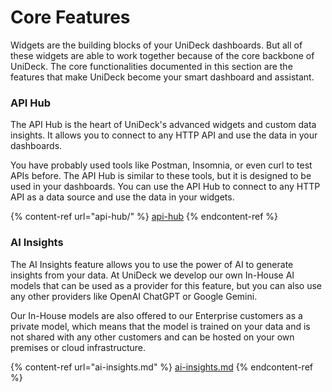 # Core Features

Widgets are the building blocks of your UniDeck dashboards. But all of these widgets are able to work together because of the core backbone of UniDeck. The core functionalities documented in this section are the features that make UniDeck become your smart dashboard and assistant.

### API Hub

The API Hub is the heart of UniDeck's advanced widgets and custom data insights. It allows you to connect to any HTTP API and use the data in your dashboards.

You have probably used tools like Postman, Insomnia, or even curl to test APIs before. The API Hub is similar to these tools, but it is designed to be used in your dashboards. You can use the API Hub to connect to any HTTP API as a data source and use the data in your widgets.

{% content-ref url="api-hub/" %}
[api-hub](api-hub/)
{% endcontent-ref %}

### AI Insights

The AI Insights feature allows you to use the power of AI to generate insights from your data. At UniDeck we develop our own In-House AI models that can be used as a provider for this feature, but you can also use any other providers like OpenAI ChatGPT or Google Gemini.

Our In-House models are also offered to our Enterprise customers as a private model, which means that the model is trained on your data and is not shared with any other customers and can be hosted on your own premises or cloud infrastructure.

{% content-ref url="ai-insights.md" %}
[ai-insights.md](ai-insights.md)
{% endcontent-ref %}

